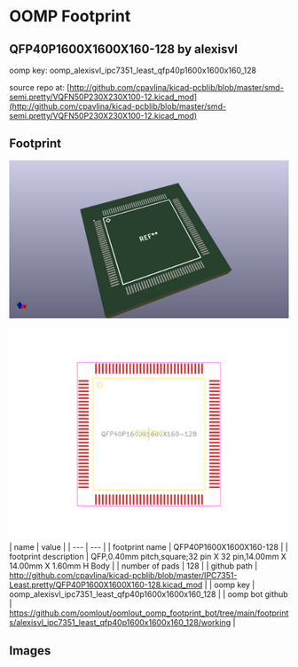 # OOMP Footprint  
## QFP40P1600X1600X160-128  by alexisvl  
  
oomp key: oomp_alexisvl_ipc7351_least_qfp40p1600x1600x160_128  
  
source repo at: [http://github.com/cpavlina/kicad-pcblib/blob/master/smd-semi.pretty/VQFN50P230X230X100-12.kicad_mod](http://github.com/cpavlina/kicad-pcblib/blob/master/smd-semi.pretty/VQFN50P230X230X100-12.kicad_mod)  
## Footprint  
  
[![working_kicad_pcb_3d.png](working_kicad_pcb_3d_600.png)](working_kicad_pcb_3d.png)  
  
[![working.png](working_600.png)](working.png)  
| name | value | 
| --- | --- | 
| footprint name | QFP40P1600X1600X160-128 | 
| footprint description | QFP,0.40mm pitch,square;32 pin X 32 pin,14.00mm X 14.00mm X 1.60mm H Body | 
| number of pads | 128 | 
| github path | http://github.com/cpavlina/kicad-pcblib/blob/master/IPC7351-Least.pretty/QFP40P1600X1600X160-128.kicad_mod | 
| oomp key | oomp_alexisvl_ipc7351_least_qfp40p1600x1600x160_128 | 
| oomp bot github | https://github.com/oomlout/oomlout_oomp_footprint_bot/tree/main/footprints/alexisvl_ipc7351_least_qfp40p1600x1600x160_128/working | 
## Images  
